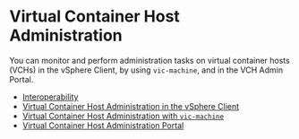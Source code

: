 # Virtual Container Host Administration #

You can monitor and perform administration tasks on virtual container hosts (VCHs) in the vSphere Client, by using `vic-machine`, and in the VCH Admin Portal.

* [Interoperability](interop.md)
* [Virtual Container Host Administration in the vSphere Client](vch_admin_client.md)
* [Virtual Container Host Administration with `vic-machine`](vch_admin_vicmachine.md)
* [Virtual Container Host Administration Portal](access_vicadmin.md)


